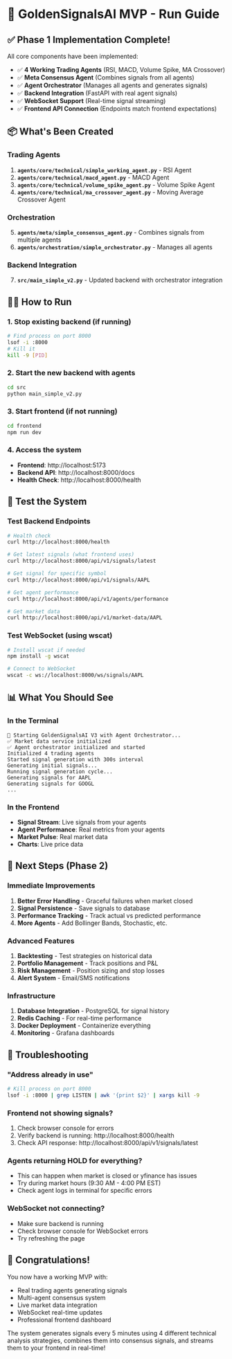 # 🚀 GoldenSignalsAI MVP - Run Guide

## ✅ Phase 1 Implementation Complete!

All core components have been implemented:
- ✅ **4 Working Trading Agents** (RSI, MACD, Volume Spike, MA Crossover)
- ✅ **Meta Consensus Agent** (Combines signals from all agents)
- ✅ **Agent Orchestrator** (Manages all agents and generates signals)
- ✅ **Backend Integration** (FastAPI with real agent signals)
- ✅ **WebSocket Support** (Real-time signal streaming)
- ✅ **Frontend API Connection** (Endpoints match frontend expectations)

## 📦 What's Been Created

### Trading Agents
1. **`agents/core/technical/simple_working_agent.py`** - RSI Agent
2. **`agents/core/technical/macd_agent.py`** - MACD Agent
3. **`agents/core/technical/volume_spike_agent.py`** - Volume Spike Agent
4. **`agents/core/technical/ma_crossover_agent.py`** - Moving Average Crossover Agent

### Orchestration
5. **`agents/meta/simple_consensus_agent.py`** - Combines signals from multiple agents
6. **`agents/orchestration/simple_orchestrator.py`** - Manages all agents

### Backend Integration
7. **`src/main_simple_v2.py`** - Updated backend with orchestrator integration

## 🏃‍♂️ How to Run

### 1. Stop existing backend (if running)
```bash
# Find process on port 8000
lsof -i :8000
# Kill it
kill -9 [PID]
```

### 2. Start the new backend with agents
```bash
cd src
python main_simple_v2.py
```

### 3. Start frontend (if not running)
```bash
cd frontend
npm run dev
```

### 4. Access the system
- **Frontend**: http://localhost:5173
- **Backend API**: http://localhost:8000/docs
- **Health Check**: http://localhost:8000/health

## 🧪 Test the System

### Test Backend Endpoints
```bash
# Health check
curl http://localhost:8000/health

# Get latest signals (what frontend uses)
curl http://localhost:8000/api/v1/signals/latest

# Get signal for specific symbol
curl http://localhost:8000/api/v1/signals/AAPL

# Get agent performance
curl http://localhost:8000/api/v1/agents/performance

# Get market data
curl http://localhost:8000/api/v1/market-data/AAPL
```

### Test WebSocket (using wscat)
```bash
# Install wscat if needed
npm install -g wscat

# Connect to WebSocket
wscat -c ws://localhost:8000/ws/signals/AAPL
```

## 📊 What You Should See

### In the Terminal
```
🚀 Starting GoldenSignalsAI V3 with Agent Orchestrator...
✅ Market data service initialized
✅ Agent orchestrator initialized and started
Initialized 4 trading agents
Started signal generation with 300s interval
Generating initial signals...
Running signal generation cycle...
Generating signals for AAPL
Generating signals for GOOGL
...
```

### In the Frontend
- **Signal Stream**: Live signals from your agents
- **Agent Performance**: Real metrics from your agents
- **Market Pulse**: Real market data
- **Charts**: Live price data

## 🎯 Next Steps (Phase 2)

### Immediate Improvements
1. **Better Error Handling** - Graceful failures when market closed
2. **Signal Persistence** - Save signals to database
3. **Performance Tracking** - Track actual vs predicted performance
4. **More Agents** - Add Bollinger Bands, Stochastic, etc.

### Advanced Features
1. **Backtesting** - Test strategies on historical data
2. **Portfolio Management** - Track positions and P&L
3. **Risk Management** - Position sizing and stop losses
4. **Alert System** - Email/SMS notifications

### Infrastructure
1. **Database Integration** - PostgreSQL for signal history
2. **Redis Caching** - For real-time performance
3. **Docker Deployment** - Containerize everything
4. **Monitoring** - Grafana dashboards

## 🐛 Troubleshooting

### "Address already in use"
```bash
# Kill process on port 8000
lsof -i :8000 | grep LISTEN | awk '{print $2}' | xargs kill -9
```

### Frontend not showing signals?
1. Check browser console for errors
2. Verify backend is running: http://localhost:8000/health
3. Check API response: http://localhost:8000/api/v1/signals/latest

### Agents returning HOLD for everything?
- This can happen when market is closed or yfinance has issues
- Try during market hours (9:30 AM - 4:00 PM EST)
- Check agent logs in terminal for specific errors

### WebSocket not connecting?
- Make sure backend is running
- Check browser console for WebSocket errors
- Try refreshing the page

## 🎉 Congratulations!

You now have a working MVP with:
- Real trading agents generating signals
- Multi-agent consensus system
- Live market data integration
- WebSocket real-time updates
- Professional frontend dashboard

The system generates signals every 5 minutes using 4 different technical analysis strategies, combines them into consensus signals, and streams them to your frontend in real-time! 